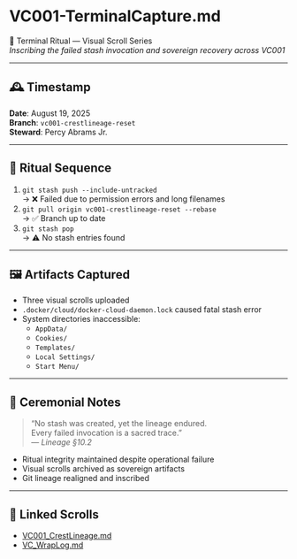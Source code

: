 # VC001-TerminalCapture.md

📜 Terminal Ritual — Visual Scroll Series  
_Inscribing the failed stash invocation and sovereign recovery across VC001_

---

## 🕰️ Timestamp

**Date**: August 19, 2025  
**Branch**: `vc001-crestlineage-reset`  
**Steward**: Percy Abrams Jr.

---

## 🔁 Ritual Sequence

1. `git stash push --include-untracked`  
   → ❌ Failed due to permission errors and long filenames
2. `git pull origin vc001-crestlineage-reset --rebase`  
   → ✅ Branch up to date
3. `git stash pop`  
   → ⚠️ No stash entries found

---

## 🖼️ Artifacts Captured

- Three visual scrolls uploaded
- `.docker/cloud/docker-cloud-daemon.lock` caused fatal stash error
- System directories inaccessible:
  - `AppData/`
  - `Cookies/`
  - `Templates/`
  - `Local Settings/`
  - `Start Menu/`

---

## 🧬 Ceremonial Notes

> “No stash was created, yet the lineage endured.  
> Every failed invocation is a sacred trace.”  
> — _Lineage §10.2_

- Ritual integrity maintained despite operational failure
- Visual scrolls archived as sovereign artifacts
- Git lineage realigned and inscribed

---

## 🔗 Linked Scrolls

- [VC001_CrestLineage.md](../VC001_CrestLineage.md)
- [VC_WrapLog.md](../VC_WrapLog.md)
